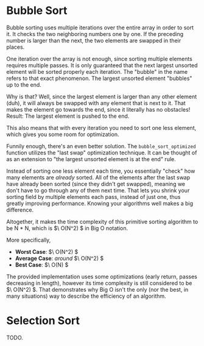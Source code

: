 # Bubble Sort

Bubble sorting uses multiple iterations over the entire array in order to sort it. It checks the two neighboring numbers one by one.
If the preceding number is larger than the next, the two elements are swapped in their places.

One iteration over the array is not enough, since sorting multiple elements requires multiple passes.
It is only guaranteed that the next largest unsorted element will be sorted properly each iteration.
The "bubble" in the name refers to that exact phenomenon.
The largest unsorted element "bubbles" up to the end.

Why is that? Well, since the largest element is larger than any other element (duh),
it will always be swapped with any element that is next to it.
That makes the element go towards the end, since it literally has no obstacles!
Result: The largest element is pushed to the end.

This also means that with every iteration you need to sort one less element, which gives you some room for optimization.

Funnily enough, there's an even better solution.
The `bubble_sort_optimized` function utilizes the "last swap" optimization technique.
It can be thought of as an extension to "the largest unsorted element is at the end" rule.

Instead of sorting one less element each time, you essentially "check" how many elements are *already* sorted.
All of the elements after the last swap have already been sorted (since they didn't get swapped),
meaning we don't have to go through any of them next time. 
That lets you shrink your sorting field by multiple elements each pass, instead of just one,
thus greatly improving performance.
Knowing your algorithms well makes a big difference.

Altogether, it makes the time complexity of this primitive sorting algorithm to be N * N, which is $\ O(N^2) $ in Big O notation.

More specifically,

- **Worst Case**: $\ O(N^2) $
- **Average Case**: *around* $\ O(N^2) $
- **Best Case**: $\ O(N) $

The provided implementation uses some optimizations (early return, passes decreasing in length),
however its time complexity is still considered to be $\ O(N^2) $.
That demonstrates why Big O isn't the only (nor the best, in many situations) way to describe the efficiency of an algorithm.

# Selection Sort

TODO.
